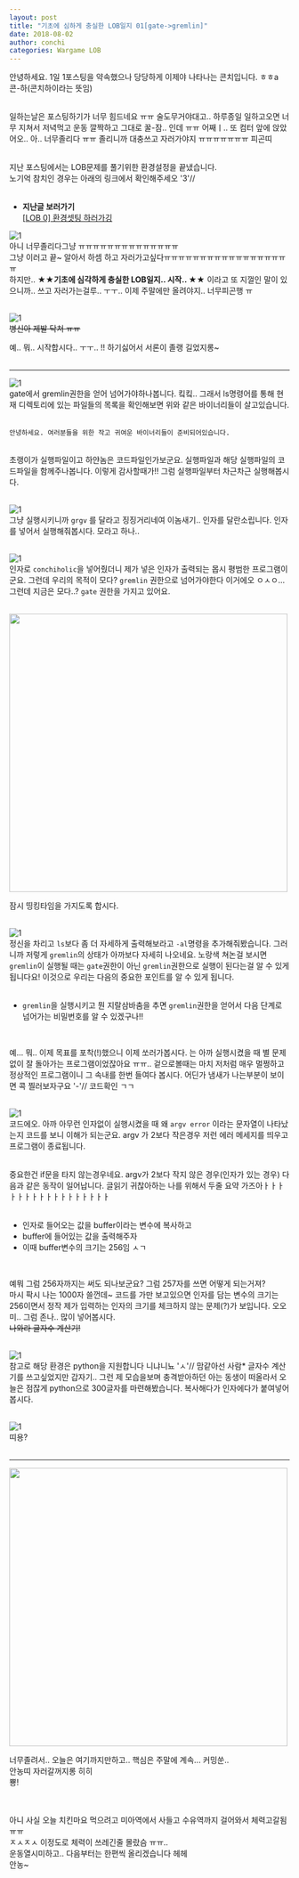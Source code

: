 ```yaml
---
layout: post
title: "기초에 심하게 충실한 LOB일지 01[gate->gremlin]"
date: 2018-08-02
author: conchi
categories: Wargame LOB
---
```


안녕하세요. 1일 1포스팅을 약속했으나 당당하게 이제야 나타나는 콘치입니다. ㅎㅎa 콘-하(콘치하이라는 뜻임)  
<br>

일하는날은 포스팅하기가 너무 힘드네요 ㅠㅠ 술도무거야대고.. 하루종일 일하고오면 너무 지쳐서 저녁먹고 운동 깔짝하고 그대로 꿀-잠.. 인데 ㅠㅠ 어째ㅣ.. 또 컴터 앞에 앉았어오.. 아.. 너무졸리다 ㅠㅠ 졸리니까 대충쓰고 자러가야지 ㅠㅠㅠㅠㅠㅠㅠ 피곤띠  
<br>

지난 포스팅에서는 LOB문제를 풀기위한  환경설정을 끝냈습니다.  
노기억 참치인 경우는 아래의 링크에서 확인해주세오 '3'//  
<br>

- **지난글 보러가기**  
 [[LOB 0] 환경셋팅 하러가깅 ](https://conchiholic.github.io/wargame/lob/2018/07/28/LOB_0.html)

![1](/assets/lob1/01.jpg)   
아니 너무졸리다그냥 ㅠㅠㅠㅠㅠㅠㅠㅠㅠㅠㅠㅠㅠㅠ   
그냥 이러고 끝~ 알아서 하셈 하고 자러가고싶다ㅠㅠㅠㅠㅠㅠㅠㅠㅠㅠㅠㅠㅠㅠㅠㅠㅠㅠ    
하지만.. **★★기초에 심각하게 충실한 LOB일지.. 시작.. ★★** 이라고 또 지껄인 말이 있으니까.. 쓰고 자러가는걸루.. ㅜㅜ.. 이제 주말에만 올려야지.. 너무피곤행 ㅠ  
<br>

![1](/assets/lob1/02.jpg)   
~~병신아 제발 닥쳐 ㅠㅠ~~
<br>

예.. 뭐.. 시작합시다.. ㅜㅜ.. !! 하기싫어서 서론이 졸랭 길었지롱~   
<br>

- - -

![1](/assets/lob1/03.jpg)   
gate에서 gremlin권한을 얻어 넘어가야하나봅니다. 킼킼.. 그래서 ls명령어를 통해 현재 디렉토리에 있는 파일들의 목록을 확인해보면 위와 같은 바이너리들이 살고있습니다.  
<br>

``안녕하세요. 여러분들을 위한 작고 귀여운 바이너리들이 준비되어있습니다. ``  
<br>

초랭이가 실행파일이고 하얀놈은 코드파일인가보군요. 실행파일과 해당 실행파일의 코드파일을 함께주나봅니다. 이렇게 감사할때가!! 그럼 실행파일부터 차근차근 실행해봅시다.  
<br>

![1](/assets/lob1/04.jpg)   
그냥 실행시키니까 `grgv` 를 달라고 징징거리네여 이놈새기.. 인자를 달란소립니다. 인자를 넣어서 실행해줘봅시다. 모라고 하나..  
<br>

![1](/assets/lob1/05.jpg)   
인자로 `conchiholic`을 넣어줬더니 제가 넣은 인자가 출력되는 몹시 평범한 프로그램이군요. 그런데 우리의 목적이 모다? `gremlin` 권한으로 넘어가야한다 이거에오 ㅇㅅㅇ... 그런데 지금은 모다..? `gate` 권한을 가지고 있어요.  
<br>

<img src="/assets/lob1/06.jpg" width="500">

잠시 띵킹타임을 가지도록 합시다.   
<br>

![1](/assets/lob1/07.jpg)   
정신을 차리고 `ls`보다 좀 더 자세하게 출력해보라고 `-al`명령을 추가해줘봤습니다. 그러니까 저렇게 `gremlin`의 상태가 아까보다 자세히 나오네요. 노랑색 쳐논걸 보시면 `gremlin`이 실행될 때는 `gate`권한이 아닌 `gremlin`권한으로 실행이 된다는걸 알 수 있게됩니다요! 이것으로 우리는 다음의 중요한 포인트를 알 수 있게 됩니다.    
<br>

- `gremlin`을 실행시키고 뭔 지랄삼바춤을 추면 `gremlin`권한을 얻어서 다음 단계로 넘어가는 비밀번호를 알 수 있겠구나!!    
<br>

예... 뭐.. 이제 목표를 포착(!)했으니 이제 쏘러가봅시다. 는 아까 실행시켰을 때 별 문제없이 잘 돌아가는 프로그램이었잖아요 ㅠㅠ.. 겉으로볼때는 마치 저처럼 매우 멀쩡하고 정상적인 프로그램이니 그 속내를 한번 들여다 봅시다. 어딘가 냄새가 나는부분이 보이면 콕 찔러보자구요 '-'// 코드확인 ㄱㄱ    
<br>

![1](/assets/lob1/08.jpg)  
코드에오. 아까 아무런 인자없이 실행시켰을 때 왜 `argv error` 이라는 문자열이 나타났는지 코드를 보니 이해가 되는군요. argv 가 2보다 작은경우 저런 에러 메세지를 띄우고 프로그램이 종료됩니다.     
<br>

중요한건 if문을 타지 않는경우네요. argv가 2보다 작지 않은 경우(인자가 있는 경우) 다음과 같은 동작이 일어납니다. 글읽기 귀찮아하는 나를 위해서 두줄 요약 가즈아ㅏㅏㅏㅏㅏㅏㅏㅏㅏㅏㅏㅏㅏㅏㅏㅏㅏ    
<br>

- 인자로 들어오는 값을 buffer이라는 변수에 복사하고  
- buffer에 들어있는 값을 출력해주자  
- 이때 buffer변수의 크기는 256임 ㅅㄱ  
<br>

예뭐 그럼 256자까지는 써도 되나보군요? 그럼 257자를 쓰면 어떻게 되는거져?  
마시 팍시 나는 1000자 쓸껀데~ 코드를 가만 보고있으면 인자를 담는 변수의 크기는 256이면서 정작 제가 입력하는 인자의 크기를 체크하지 않는 문제(?)가 보입니다. 오오미.. 그럼 존나.. 많이 넣어봅시다.    
~~나와라 글자수 계산기!~~   
<br>

![1](/assets/lob1/10.jpg)  
참고로 해당 환경은 python을 지원합니다 니냐니뇨 'ㅅ'// 맘같아선 사람* 글자수 계산기를 쓰고싶었지만 갑자기.. 그런 제 모습을보며 충격받아하던 아는 동생이 떠올라서 오늘은 점잖게 python으로 300글자를 마련해봤습니다. 복사해다가 인자에다가 붙여넣어봅시다.  
<br>

![1](/assets/lob1/11.jpg)  
띠용?  
<br>

- - -

<img src="/assets/lob1/12.jpg" width="500">  
<br>

너무졸려서.. 오늘은 여기까지만하고.. 핵심은 주말에 계속... 커밍쑨..   
안농띠 자러갈꺼지롱 히히   
뿅!  
<br>
<br>

아니 사실 오늘 치킨마요 먹으려고 미아역에서 사들고 수유역까지 걸어와서 체력고갈됨 ㅠㅠ  
ㅈㅅㅈㅅ 이정도로 체력이 쓰레긴줄 몰랐슴 ㅠㅠ..  
운동열시미하고.. 다음부터는 한편씩 올리겠습니다 헤헤   
안농~
